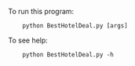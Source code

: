 To run this program:
 
        python BestHotelDeal.py [args]

To see help:            

        python BestHotelDeal.py -h